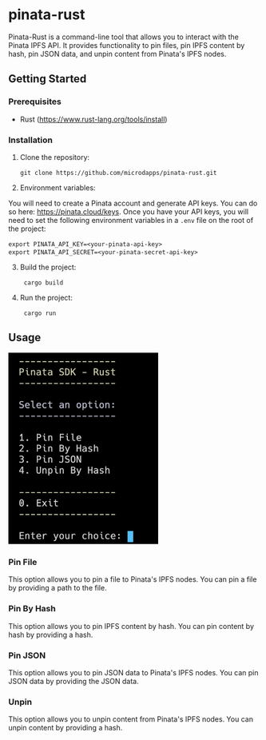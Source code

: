 # pinata-rust

Pinata-Rust is a command-line tool that allows you to interact with the Pinata IPFS API. It provides functionality to pin files, pin IPFS content by hash, pin JSON data, and unpin content from Pinata's IPFS nodes.

## Getting Started

### Prerequisites

- Rust (https://www.rust-lang.org/tools/install)

### Installation

1. Clone the repository:

   ```shell
   git clone https://github.com/microdapps/pinata-rust.git
   ```

2. Environment variables:

You will need to create a Pinata account and generate API keys. You can do so here: https://pinata.cloud/keys. Once you have your API keys, you will need to set the following environment variables in a `.env` file on the root of the project:

```shell
export PINATA_API_KEY=<your-pinata-api-key>
export PINATA_API_SECRET=<your-pinata-secret-api-key>
```

3. Build the project:

   ```shell
    cargo build
   ```

4. Run the project:

   ```shell
    cargo run
   ```

## Usage

<img width="300" alt="main-menu" src="./imgs/main-menu.png">

### Pin File

This option allows you to pin a file to Pinata's IPFS nodes. You can pin a file by providing a path to the file.

### Pin By Hash

This option allows you to pin IPFS content by hash. You can pin content by hash by providing a hash.

### Pin JSON

This option allows you to pin JSON data to Pinata's IPFS nodes. You can pin JSON data by providing the JSON data.

### Unpin

This option allows you to unpin content from Pinata's IPFS nodes. You can unpin content by providing a hash.
